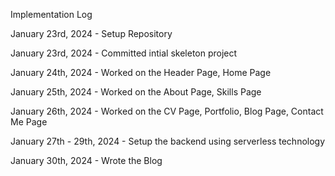 Implementation Log

January 23rd, 2024 - Setup Repository 

January 23rd, 2024 - Committed intial skeleton project

January 24th, 2024 - Worked on the Header Page, Home Page

January 25th, 2024 - Worked on the About Page, Skills Page

January 26th, 2024 - Worked on the CV Page, Portfolio, Blog Page, Contact Me Page

January 27th - 29th, 2024 - Setup the backend using serverless technology

January 30th, 2024 - Wrote the Blog

 